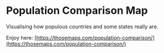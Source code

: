 # Population Comparison Map
Visualising how populous countries and some states really are.

Enjoy here: [https://thosemaps.com/population-comparison/](https://thosemaps.com/population-comparison/)
